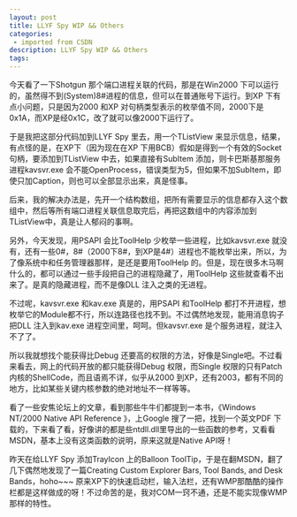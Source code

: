 ```yaml
---
layout: post
title: LLYF Spy WIP && Others
categories: 
 - imported from CSDN
description: LLYF Spy WIP && Others
tags: 
---
```


今天看了一下Shotgun 那个端口进程关联的代码，那是在Win2000 下可以运行的，虽然得不到(System)8\#进程的信息，但可以在普通账号下运行。到XP 下有点小问题，只是因为2000 和XP 对句柄类型表示的枚举值不同，2000下是0x1A，而XP是经0x1C，改了就可以像2000下运行了。

于是我把这部分代码加到LLYF Spy 里去，用一个TListView 来显示信息，结果，有点怪的是，在XP下（因为现在在XP 下用BCB）假如是得到一个有效的Socket 句柄，要添加到TListView 中去，如果直接有SubItem 添加，则卡巴斯基那服务进程kavsvr.exe 会不能OpenProcess，错误类型为5，但如果不加SubItem，即使只加Caption，则也可以全部显示出来，真是怪事。

后来，我的解决办法是，先开一个结构数组，把所有需要显示的信息都存入这个数组中，然后等所有端口进程关联信息取完后，再把这数组中的内容添加到TListView中，真是让人郁闷的事啊。

另外，今天发现，用PSAPI 会比ToolHelp 少枚举一些进程，比如kavsvr.exe 就没有，还有一些0\#，8\#（2000下8\#，到XP是4\#）进程也不能枚举出来，所以，为了像系统中和任务管理器那样，是还是要用ToolHelp 的。但是，现在很多木马啊什么的，都可以通过一些手段把自己的进程隐藏了，用ToolHelp 这些就查看不出来了。是真的隐藏进程，而不是像DLL 注入之类的无进程。

不过呢，kavsvr.exe 和kav.exe 真是的，用PSAPI 和ToolHelp 都打不开进程，想枚举它的Module都不行，所以连路径也找不到。不过偶然地发现，能用消息钩子把DLL 注入到kav.exe 进程空间里，呵呵。但kavsvr.exe 是个服务进程，就注入不了了。

所以我就想找个能获得比Debug 还要高的权限的方法，好像是Single吧。不过看来看去，网上的代码开放的都只能获得Debug 权限，而Single 权限的只有Patch 内核的ShellCode，而且语焉不详，似乎从2000 到XP，还有2003，都有不同的地方，比如某些关键内核参数的绝对地址不一样等等。

看了一些安焦论坛上的文章，看到那些牛牛们都提到一本书，《Windows NT/2000 Native API Reference 》，上Google 搜了一把，找到一个英文PDF 下载的，下来看了看，好像讲的都是些ntdll.dll里导出的一些函数的参考，又看看MSDN，基本上没有这类函数的说明，原来这就是Native API呀！

昨天在给LLYF Spy 添加TrayIcon 上的Balloon ToolTip，于是在翻MSDN，翻了几下偶然地发现了一篇Creating Custom Explorer Bars, Tool Bands, and Desk Bands，hoho~~~ 原来XP下的快速启动栏，输入法栏，还有WMP那酷酷的操作栏都是这样做成的呀！不过命苦的是，我对COM一窍不通，还是不能实现像WMP 那样的特性。

